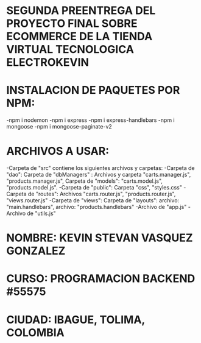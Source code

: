 # SEGUNDA PREENTREGA DEL PROYECTO FINAL SOBRE ECOMMERCE DE LA TIENDA VIRTUAL TECNOLOGICA ELECTROKEVIN

# INSTALACION DE PAQUETES POR NPM:

-npm i nodemon
-npm i express
-npm i express-handlebars
-npm i mongoose
-npm i mongoose-paginate-v2

# ARCHIVOS A USAR:

-Carpeta de "src" contiene los siguientes archivos y carpetas:
-Carpeta de "dao": Carpeta de "dbManagers" : Archivos y carpeta "carts.manager.js", "products.manager.js", Carpeta de "models": "carts.model.js", "products.model.js".
-Carpeta de "public": Carpeta "css", "styles.css"
-Carpeta de "routes": Archivos "carts.router.js", "products.router.js", "views.router.js"
-Carpeta de "views": Carpeta de "layouts": archivo: "main.handlebars", archivo: "products.handlebars"
-Archivo de "app.js"
-Archivo de "utils.js"

# NOMBRE: KEVIN STEVAN VASQUEZ GONZALEZ

# CURSO: PROGRAMACION BACKEND #55575

# CIUDAD: IBAGUE, TOLIMA, COLOMBIA
